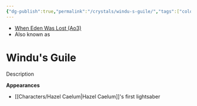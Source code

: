 ```yaml
---
{"dg-publish":true,"permalink":"/crystals/windu-s-guile/","tags":["color","unattuned","crystal"],"noteIcon":"saber1"}
---
```


- [When Eden Was Lost (Ao3)](https://archiveofourown.org/works/19334440/chapters/45992584)
- Also known as 

# Windu's Guile
Description

**Appearances**
- [[Characters/Hazel Caelum\|Hazel Caelum]]'s first lightsaber